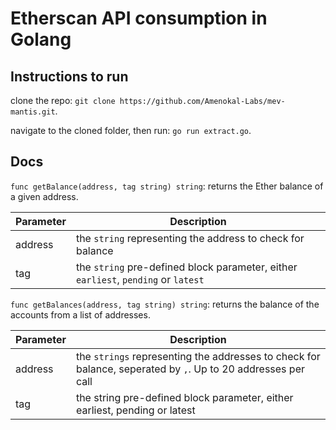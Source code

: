 # Etherscan API consumption in Golang

## Instructions to run

clone the repo: `git clone https://github.com/Amenokal-Labs/mev-mantis.git`.

navigate to the cloned folder, then run: `go run extract.go`.

## Docs

`func getBalance(address, tag string) string`: returns the Ether balance of a given address.

| Parameter | Description |
| --- | --- |
| address | the `string` representing the address to check for balance |
| tag | the `string` pre-defined block parameter, either `earliest`, `pending` or `latest` |

`func getBalances(address, tag string) string`: returns the balance of the accounts from a list of addresses.

| Parameter | Description |
| --- | --- |
| address | the `strings` representing the addresses to check for balance, seperated by `,`. Up to 20 addresses per call|
| tag | the string pre-defined block parameter, either earliest, pending or latest |